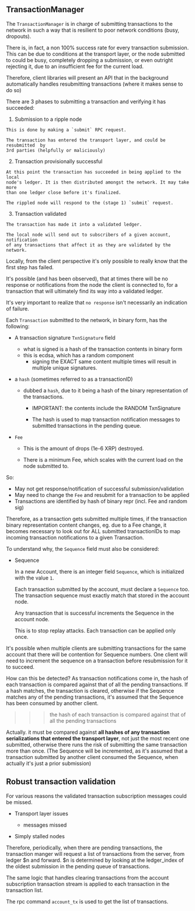 TransactionManager
------------------

The `TransactionManager` is in charge of submitting transactions to the network
in such a way that is resilient to poor network conditions (busy, dropouts).

There is, in fact, a non 100% success rate for every transaction submission.
This can be due to conditions at the transport layer, or the node submitted to
could be busy, completely dropping a submission, or even outright rejecting it,
due to an insufficient fee for the current load.

Therefore, client libraries will present an API that in the background
automatically handles resubmitting transactions (where it makes sense to do so)

There are 3 phases to submitting a transaction and verifying it has succeeded:

  1. Submission to a ripple node

    This is done by making a `submit` RPC request.

    The transaction has entered the transport layer, and could be resubmitted  by
    3rd parties (helpfully or maliciously)

  2. Transaction provisionally successful

    At this point the transaction has succeeded in being applied to the local
    node's ledger. It is then distributed amongst the network. It may take more
    than one ledger close before it's finalized.

    The rippled node will respond to the (stage 1) `submit` request.

  3. Transaction validated

    The transaction has made it into a validated ledger.

    The local node will send out to subscribers of a given account, notification
    of any transactions that affect it as they are validated by the network.

Locally, from the client perspective it's only possible to really know that the
first step has failed.

It's possible (and has been observed), that at times there will be no response
or notifications from the node the client is connected to, for a transaction
that will ultimately find its way into a validated ledger.

It's very important to realize that `no response` isn't necessarily an indication
of failure.

Each `Transaction` submitted to the network, in binary form, has the following:

  - A transaction signature `TxnSignature` field
    - what is signed is a hash of the transaction contents in binary form
    - this is ecdsa, which has a random component
      - signing the EXACT same content multiple times will result in multiple
        unique signatures.

  - a `hash` (sometimes referred to as a transactionID)
    - dubbed a `hash`, due to it being a hash of the binary representation
      of the transactions.

      - IMPORTANT: the contents include the RANDOM TxnSignature

      - The hash is used to map transaction notification messages
        to submitted transactions in the pending queue.

  - `Fee`

    - This is the amount of drops (1e-6 XRP) destroyed.

    - There is a minimum Fee, which scales with the current load on the node
      submitted to.

So:
  - May not get response/notification of successful submission/validation
  - May need to change the `Fee` and resubmit for a transaction to be applied
  - Transactions are identified by hash of binary repr (incl. Fee and random sig)

Therefore, as a transaction gets submitted multiple times, if the transaction
binary representation content changes, eg. due to a Fee change, it becomes
necessary to look out for ALL submitted transactionIDs to map incoming transaction
notifications to a given Transaction.

To understand why, the `Sequence` field must also be considered:

  - Sequence

    In a new Account, there is an integer field `Sequence`, which is initialized
    with the value `1`.

    Each transaction submitted by the account, must declare a `Sequence` too.
    The transaction sequence must exactly match that stored in the account node.

    Any transaction that is successful increments the Sequence in the account
    node.

    This is to stop replay attacks. Each transaction can be applied only once.

It's possible when multiple clients are submitting transactions for the same
account that there will be contention for Sequence numbers. One client will need
to increment the sequence on a transaction before resubmission for it to succeed.

How can this be detected? As transaction notifications come in, the hash of each
transaction is compared against that of all the pending transactions. If a hash
matches, the transaction is cleared, otherwise if the Sequence matches any of
the pending transactions, it's assumed that the Sequence has been consumed by
another client.

  >>> the hash of each transaction is compared against that of all the pending
  >>> transactions

Actually. it must be compared against **all hashes of any transaction serializations
that entered the transport layer**, not just the most recent one submitted, otherwise
there runs the risk of submitting the same transaction more than once. (The
Sequence will be incremented, as it's assumed that a transaction submitted by
another client consumed the Sequence, when actually it's just a prior submission)

Robust transaction validation
-----------------------------

For various reasons the validated transaction subscription messages could
be missed.

  - Transport layer issues
    - messages missed

  - Simply stalled nodes

Therefore, periodically, when there are pending transactions, the transaction
manger will request a list of transactions from the server, from ledger $n
and forward. $n is determined by looking at the ledger_index of the oldest
submission in the pending queue of transactions.

The same logic that handles clearing transactions from the account subscription
transaction stream is applied to each transaction in the transaction list.

The rpc command `account_tx` is used to get the list of transactions.